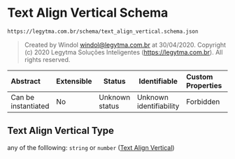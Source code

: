 # Text Align Vertical Schema

```txt
https://legytma.com.br/schema/text_align_vertical.schema.json
```




> Created by Windol [windol@legytma.com.br](mailto:windol@legytma.com.br) at 30/04/2020.
> Copyright (c) 2020 Legytma Soluções Inteligentes (<https://legytma.com.br>). All rights reserved.
>

| Abstract            | Extensible | Status         | Identifiable            | Custom Properties | Additional Properties | Access Restrictions | Defined In                                                                                          |
| :------------------ | ---------- | -------------- | ----------------------- | :---------------- | --------------------- | ------------------- | --------------------------------------------------------------------------------------------------- |
| Can be instantiated | No         | Unknown status | Unknown identifiability | Forbidden         | Allowed               | none                | [text_align_vertical.schema.json](../schema/text_align_vertical.schema.json) |

## Text Align Vertical Type

any of the folllowing: `string` or `number` ([Text Align Vertical](text_align_vertical.md))
